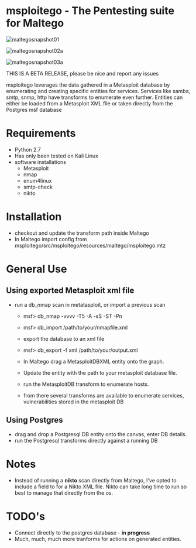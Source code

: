 **msploitego - The Pentesting suite for Maltego**
=================================================

![maltegosnapshot01](https://user-images.githubusercontent.com/9602322/40849078-f941f302-658e-11e8-83b1-62aea49c5b65.png)

![maltegosnapshot02a](https://user-images.githubusercontent.com/9602322/40849101-0abae328-658f-11e8-976a-25a9c70498e6.png)

![maltegosnapshot03a](https://user-images.githubusercontent.com/9602322/40849110-109aa79c-658f-11e8-92fc-75631c49c2a6.png)

THIS IS A BETA RELEASE, please be nice and report any issues

msploitego leverages the data gathered in a Metasploit database by enumerating and creating specific entities for services.  Services like samba, smtp, snmp, http have transforms to enumerate even further.  Entities can either be loaded from a Metasploit XML file or taken directly from the Postgres msf database

Requirements
============
- Python 2.7
- Has only been tested on Kali Linux
- software installations
  - Metasploit
  - nmap
  - enum4linux
  - smtp-check
  - nikto

Installation
============
- checkout and update the transform path inside Maltego
- In Maltego import config from msploitego/src/msploitego/resources/maltego/msploitego.mtz

General Use
===========
Using exported Metasploit xml file
----------------------------------
- run a db_nmap scan in metatasploit, or import a previous scan
  - msf> db_nmap -vvvv -T5 -A -sS -ST -Pn <target>
  - msf> db_import /path/to/your/nmapfile.xml
  
  - export the database to an xml file
  - msf> db_export -f xml /path/to/your/output.xml

  - In Maltego drag a MetasploitDBXML entity onto the graph.
  - Update the entity with the path to your metasploit database file.
  - run the MetasploitDB transform to enumerate hosts.
  - from there several transforms are available to enumerate services, vulnerabilities stored in the metasploit DB

Using Postgres
--------------
- drag and drop a Postgresql DB entity onto the canvas, enter DB details.
- run the Postgresql transforms directly against a running DB

Notes
=====
- Instead of running a **nikto** scan directly from Maltego, I've opted to include a field to for a Nikto XML file.  Nikto can take  long time to run so best to manage that directly from the os.

TODO's
======
- Connect directly to the postgres database - **in progress**
- Much, much, much more tranforms for actions on generated entities.


